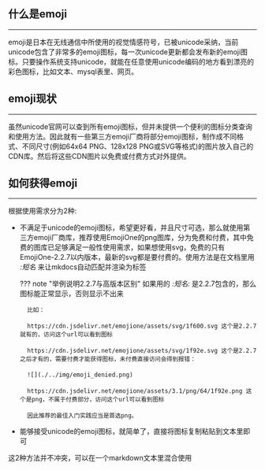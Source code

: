 ## **什么是emoji**

---

emoji是日本在无线通信中所使用的视觉情感符号，已被unicode采纳，当前unicode包含了非常多的emoji图标，每一次unicode更新都会发布新的emoji图标。只要操作系统支持unicode，就能在任意使用unicode编码的地方看到漂亮的彩色图标，比如文本、mysql表里、网页。

## **emoji现状**

---

虽然unicode官网可以查到所有emoji图标，但并未提供一个便利的图标分类查询和使用方法。因此就有一些第三方emoji厂商将部分emoji图标，制作成不同格式、不同尺寸(例如64x64 PNG、128x128 PNG或SVG等格式)的图片放入自己的CDN库。然后将这些CDN图片以免费或付费方式对外提供。

## **如何获得emoji**

---

根据使用需求分为2种:

- 不满足于unicode的emoji图标，希望更好看，并且尺寸可选，那么就使用第三方emoji厂商库，推荐使用EmojiOne的png图库，分为免费和付费，其中免费的图库已足够满足一般性使用需求，如果想使用svg，免费的只有EmojiOne-2.2.7以内版本，最新的svg都是要付费的。使用方法是在文档里用 *:短名* 来让mkdocs自动匹配并渲染为<img>标签

	??? note "举例说明2.2.7与高版本区别"
		如果用的 *:短名:* 是2.2.7包含的，那么图标能正常显示，否则显示不出来

		比如：

		https://cdn.jsdelivr.net/emojione/assets/svg/1f600.svg 这个是2.2.7就有的，访问这个url可以看到图标

		https://cdn.jsdelivr.net/emojione/assets/svg/1f92e.svg 这个是2.2.7之后才有的，需要付费才能获得图标，未付费直接访问会得到报错：

		![](./../img/emoji_denied.png)

		https://cdn.jsdelivr.net/emojione/assets/3.1/png/64/1f92e.png 这个是png，不属于付费部分，访问这个url可以看到图标

		因此推荐的最佳入门实践应当是首选png。

- 能够接受unicode的emoji图标，就简单了，直接将图标复制粘贴到文本里即可

这2种方法并不冲突，可以在一个markdown文本里混合使用
